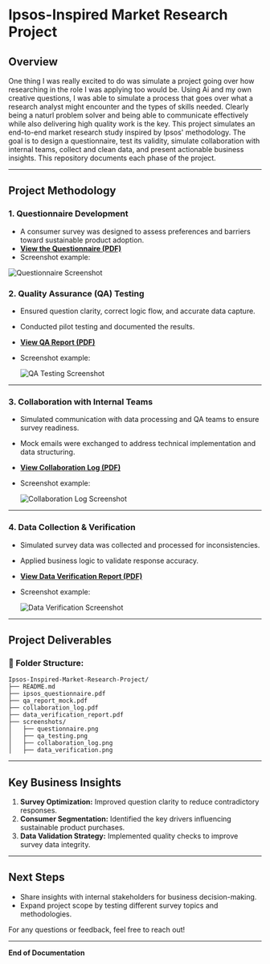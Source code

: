 # Ipsos-Inspired Market Research Project

## Overview
One thing I was really excited to do was simulate a project going over how researching in the role I was applying too would be. Using Ai and my own creative questions, I was able to simulate a process that goes over what a research analyst might encounter and the types of skills needed. Clearly being a naturl problem solver and being able to communicate effectively while also delivering high quality work is the key. This project simulates an end-to-end market research study inspired by Ipsos' methodology. The goal is to design a questionnaire, test its validity, simulate collaboration with internal teams, collect and clean data, and present actionable business insights. This repository documents each phase of the project.

---

## **Project Methodology**


### **1. Questionnaire Development**
- A consumer survey was designed to assess preferences and barriers toward sustainable product adoption.
- **[View the Questionnaire (PDF)]([https://github.com/farahzak/Ipsos-Market-Research-Simulation/raw/main/ipsos_questionnaire.pdf](https://github.com/farahzak/Ipsos-Market-Research-Simulation/blob/21982fb06d277190483fee383ed5a6e306da0d78/Questionnaire_%20Ipsos-Inspired%20Market%20Research%20Study.pdf))**
- Screenshot example:
  
 ![Questionnaire Screenshot](https://github.com/farahzak/Ipsos-Market-Research-Simulation/raw/main/screenshots/questionnaire.png)


### **2. Quality Assurance (QA) Testing**
- Ensured question clarity, correct logic flow, and accurate data capture.
- Conducted pilot testing and documented the results.
- **[View QA Report (PDF)](https://github.com/farahzak/Ipsos-Market-Research-Simulation/raw/main/qa_report_mock.pdf)**
- Screenshot example:
  
  ![QA Testing Screenshot](https://github.com/farahzak/Ipsos-Market-Research-Simulation/raw/main/screenshots/qa_testing.png)

---

### **3. Collaboration with Internal Teams**
- Simulated communication with data processing and QA teams to ensure survey readiness.
- Mock emails were exchanged to address technical implementation and data structuring.
- **[View Collaboration Log (PDF)](https://github.com/farahzak/Ipsos-Market-Research-Simulation/raw/main/collaboration_log.pdf)**
- Screenshot example:
  
  ![Collaboration Log Screenshot](https://github.com/farahzak/Ipsos-Market-Research-Simulation/raw/main/screenshots/collaboration_log.png)

---

### **4. Data Collection & Verification**
- Simulated survey data was collected and processed for inconsistencies.
- Applied business logic to validate response accuracy.
- **[View Data Verification Report (PDF)](https://github.com/farahzak/Ipsos-Market-Research-Simulation/raw/main/data_verification_report.pdf)**
- Screenshot example:
  
  ![Data Verification Screenshot](https://github.com/farahzak/Ipsos-Market-Research-Simulation/raw/main/screenshots/data_verification.png)

---

## **Project Deliverables**

### 📂 Folder Structure:
```
Ipsos-Inspired-Market-Research-Project/
├── README.md
├── ipsos_questionnaire.pdf
├── qa_report_mock.pdf
├── collaboration_log.pdf
├── data_verification_report.pdf
├── screenshots/
│   ├── questionnaire.png
│   ├── qa_testing.png
│   ├── collaboration_log.png
│   ├── data_verification.png
```

---

## **Key Business Insights**
1. **Survey Optimization:** Improved question clarity to reduce contradictory responses.
2. **Consumer Segmentation:** Identified the key drivers influencing sustainable product purchases.
3. **Data Validation Strategy:** Implemented quality checks to improve survey data integrity.

---

## **Next Steps**
- Share insights with internal stakeholders for business decision-making.
- Expand project scope by testing different survey topics and methodologies.

For any questions or feedback, feel free to reach out!

---

**End of Documentation**

